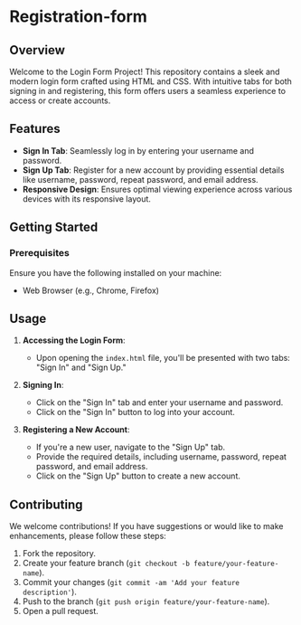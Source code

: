 # Registration-form

## Overview

Welcome to the Login Form Project! This repository contains a sleek and modern login form crafted using HTML and CSS. With intuitive tabs for both signing in and registering, this form offers users a seamless experience to access or create accounts.

## Features

- **Sign In Tab**: Seamlessly log in by entering your username and password.
- **Sign Up Tab**: Register for a new account by providing essential details like username, password, repeat password, and email address.
- **Responsive Design**: Ensures optimal viewing experience across various devices with its responsive layout.


## Getting Started

### Prerequisites

Ensure you have the following installed on your machine:

- Web Browser (e.g., Chrome, Firefox)



## Usage

1. **Accessing the Login Form**: 
    - Upon opening the `index.html` file, you'll be presented with two tabs: "Sign In" and "Sign Up."
    
2. **Signing In**: 
    - Click on the "Sign In" tab and enter your username and password.
    - Click on the "Sign In" button to log into your account.

3. **Registering a New Account**: 
    - If you're a new user, navigate to the "Sign Up" tab.
    - Provide the required details, including username, password, repeat password, and email address.
    - Click on the "Sign Up" button to create a new account.

## Contributing

We welcome contributions! If you have suggestions or would like to make enhancements, please follow these steps:

1. Fork the repository.
2. Create your feature branch (`git checkout -b feature/your-feature-name`).
3. Commit your changes (`git commit -am 'Add your feature description'`).
4. Push to the branch (`git push origin feature/your-feature-name`).
5. Open a pull request.


